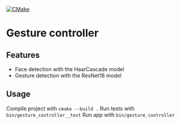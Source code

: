[![CMake](https://github.com/mboiar/gesture_controller/actions/workflows/cmake.yml/badge.svg?branch=main)](https://github.com/mboiar/gesture_controller/actions/workflows/cmake.yml)

# Gesture controller

## Features
- Face detection with the HaarCascade model 
- Gesture detection with the ResNet18 model

## Usage
Compile project with `cmake --build .`
Run tests with `bin/gesture_controller__test`
Run app with `bin/gesture_controller`